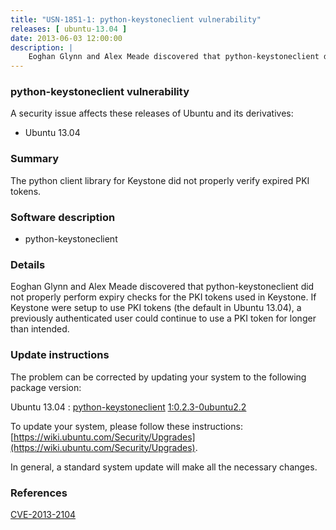 ```yaml
---
title: "USN-1851-1: python-keystoneclient vulnerability"
releases: [ ubuntu-13.04 ]
date: 2013-06-03 12:00:00
description: |
    Eoghan Glynn and Alex Meade discovered that python-keystoneclient did not properly perform expiry checks for the PKI tokens used in Keystone. If Keystone were setup to use PKI tokens (the default in Ubuntu 13.04), a previously authenticated user could continue to use a PKI token for longer than intended. 
--- 
```

 
### python-keystoneclient vulnerability

A security issue affects these releases of Ubuntu and its derivatives:

* Ubuntu 13.04

### Summary

The python client library for Keystone did not properly verify expired PKI tokens.

### Software description

* python-keystoneclient 

### Details

Eoghan Glynn and Alex Meade discovered that python-keystoneclient did not properly perform expiry checks for the PKI tokens used in Keystone. If Keystone were setup to use PKI tokens (the default in Ubuntu 13.04), a previously authenticated user could continue to use a PKI token for longer than intended. 

### Update instructions

The problem can be corrected by updating your system to the following package version:

Ubuntu 13.04
 : [python-keystoneclient](https://launchpad.net/ubuntu/+source/python-keystoneclient) <span> [1:0.2.3-0ubuntu2.2](https://launchpad.net/ubuntu/+source/python-keystoneclient/1:0.2.3-0ubuntu2.2) </span> 

To update your system, please follow these instructions: [https://wiki.ubuntu.com/Security/Upgrades](https://wiki.ubuntu.com/Security/Upgrades).

In general, a standard system update will make all the necessary changes. 

### References

 [CVE-2013-2104](http://people.ubuntu.com/~ubuntu-security/cve/CVE-2013-2104)
 
